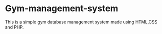 # Gym-management-system
This is a simple gym database management system made using HTML,CSS and PHP.
